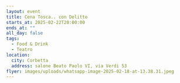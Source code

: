 ```yaml
---
layout: event
title: Cena Tosca.. con Delitto
starts_at: 2025-02-22T20:00:00
ends_at: ""
all_day: false
tags:
  - Food & Drink
  - Teatro
location:
  city: Corbetta
  address: salone Beato Paolo VI, via Verdi 53
flyer: images/uploads/whatsapp-image-2025-02-18-at-13.38.31.jpeg
---
```

